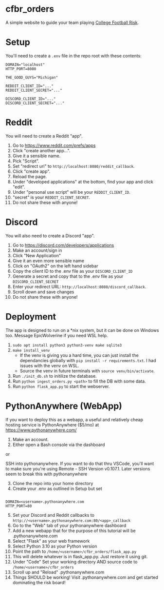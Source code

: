 # cfbr_orders
A simple website to guide your team playing [College Football Risk](https://collegefootballrisk.com/).

# Setup
You'll need to create a `.env` file in the repo root with these contents:
```
DOMAIN="localhost"
HTTP_PORT=8080

THE_GOOD_GUYS="Michigan"

REDDIT_CLIENT_ID="..."
REDDIT_CLIENT_SECRET="..."

DISCORD_CLIENT_ID="..."
DISCORD_CLIENT_SECRET="..."
```

# Reddit
You will need to create a Reddit "app".
1. Go to https://www.reddit.com/prefs/apps
2. Click "create another app...".
3. Give it a sensible name.
4. Pick "Script".
5. Set "redirect uri" to `http://localhost:8080/reddit_callback`.
6. Click "create app".
7. Reload the page.
8. Under "developed applications" at the bottom, find your app and click "edit".
9. Under "personal use script" will be your `REDDIT_CLIENT_ID`.
10. "secret" is your `REDDIT_CLIENT_SECRET`.
11. Do not share these with anyone!

# Discord
You will also need to create a Discord "app".
1. Go to https://discord.com/developers/applications
2. Make an account/sign in
3. Click "New Application"
4. Give it an even more sensible name
5. Click on "OAuth2" on the left hand sidebar
6. Copy the client ID to the .env file as your `DISCORD_CLIENT_ID`
7. Generate a secret and copy that to the .env file as your `DISCORD_CLIENT_SECRET`
8. Enter your redirect URL: `http://localhost:8080/discord_callback`.
9. Scroll down and save changes
10. Do not share these with anyone!


# Deployment

The app is designed to run on a *nix system, but it can be done on Windows too. Message EpicWolverine if you need WSL help.
1. `sudo apt install python3 python3-venv make sqlite3`
2. `make install_venv`
    - If the venv is giving you a hard time, you can just install the dependancies globally with `pip install -r requirements.txt`. I had issues with the venv on WSL.
    - Source the venv in future terminals with `source venv/bin/activate`.
3. Run `./init_db.sh` to initilize the database.
4. Run `python ingest_orders.py <path>` to fill the DB with some data.
5. Run `python flask_app.py` to start the webserver.

# PythonAnywhere (WebApp)

If you want to deploy this as a webapp, a useful and relatively cheap hosting service is PythonAnywhere ($5/mo) at https://www.pythonanywhere.com/

1. Make an account. 
2. Either open a Bash console via the dashboard 

or 

SSH into pythonanywhere. If you want to do that thru VSCode, you'll want to make sure you're using Remote - SSH Version v0.107.1. Later versions seem to break this with pythonanywhere

3. Clone the repo into your home directory
4. Create your .env as outlined in Setup but set 
```

DOMAIN=<username>.pythonanywhere.com
HTTP_PORT=80
```
5. Set your Discord and Reddit callbacks to ```http://<username>.pythonanywhere.com:80/<app>_callback```
6. Go to the "Web" tab of your pythonanywhere dashboard
7. Add a new webapp that for the purpose of this tutorial will be <username>.pythonanywhere.com
8. Select "Flask" as your web framework
9. Select Python 3.10 as your Python version
10. Point the path to ```/home/<username>/cfbr_orders/flask_app.py```
11. This will delete whatever is in flask_app.py. Just restore it using git.
12. Under "Code" Set your working directory AND source code to ```/home/<username>/cfbr_orders```
13. Scroll up and "Reload" <username>.pythonanywhere.com
14. Things SHOULD be working! Visit <username>.pythonanywhere.com and get started dominating the risk board!